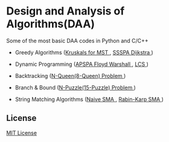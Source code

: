 # Design and Analysis of Algorithms(DAA)
Some of the most basic DAA codes in Python and C/C++
  - Greedy Algorithms (<a href="https://github.com/Shreyash017/DAA/tree/main/Greedy%20Algorithms/MST%20Algorithm">Kruskals for MST </a>,
<a href="https://github.com/Shreyash017/DAA/tree/main/Greedy%20Algorithms/Single%20Source%20Shortest%20Path%20Algorithm">SSSPA Dijkstra </a>)

  - Dynamic Programming (<a href="https://github.com/Shreyash017/DAA/tree/main/DP/All%20Pair%20Shortest%20Path%20Algorithm">APSPA Floyd Warshall </a>,
<a href="https://github.com/Shreyash017/DAA/tree/main/DP/LCS">LCS </a>)

  - Backtracking (<a href="https://github.com/Shreyash017/DAA/tree/main/Backtracking_Branch%20%26%20Bound/NQueen">N-Queen(8-Queen) Problem </a>)

  - Branch & Bound (<a href="https://github.com/Shreyash017/DAA/tree/main/Backtracking_Branch%20%26%20Bound/15Puzzle">N-Puzzle(15-Puzzle) Problem </a>)

  - String Matching Algorithms (<a href="https://github.com/Shreyash017/DAA/tree/main/String%20Matching%20Algorithms/Naive%20String%20Matching%20Algorithm">Naive SMA </a>,
<a href="https://github.com/Shreyash017/DAA/tree/main/String%20Matching%20Algorithms/Rabin-Karp%20String%20Matching%20Algorithm">Rabin-Karp SMA </a>)


## License

[MIT License](LICENSE)

